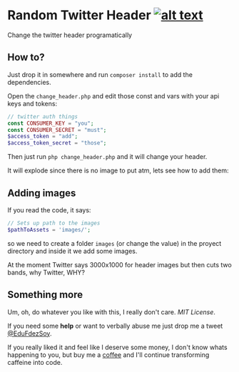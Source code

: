 # Random Twitter Header [![alt text](https://ko-fi.com/img/Kofi_Logo_Blue.svg)](https://ko-fi.com/EduFdezSoy)
Change the twitter header programatically

## How to?
Just drop it in somewhere and run `composer install` to add the dependencies.  

Open the `change_header.php` and edit those const and vars with your api keys and tokens:
```php
// twitter auth things
const CONSUMER_KEY = "you";
const CONSUMER_SECRET = "must";
$access_token = "add";
$access_token_secret = "those";
```

Then just run `php change_header.php` and it will change your header.

It will explode since there is no image to put atm, lets see how to add them:

## Adding images
If you read the code, it says:

```php
// Sets up path to the images
$pathToAssets = 'images/';
```

so we need to create a folder `images` (or change the value) in the proyect directory and inside it we add some images.  

At the moment Twitter says 3000x1000 for header images but then cuts two bands, why Twitter, WHY?  

## Something more
Um, oh, do whatever you like with this, I really don't care. *MIT License*.  

If you need some **help** or want to verbally abuse me just drop me a tweet [@EduFdezSoy](https://twitter.com/EduFdezSoy).  

If you really liked it and feel like I deserve some money, I don't know whats happening to you, but buy me a [coffee](https://ko-fi.com/EduFdezSoy) and I'll continue transforming caffeine into code.